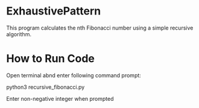 # ExhaustivePattern
This program calculates the nth Fibonacci number using a simple recursive algorithm.

# How to Run Code
Open terminal abnd enter following command prompt:

python3 recursive_fibonacci.py 

Enter non-negative integer when prompted